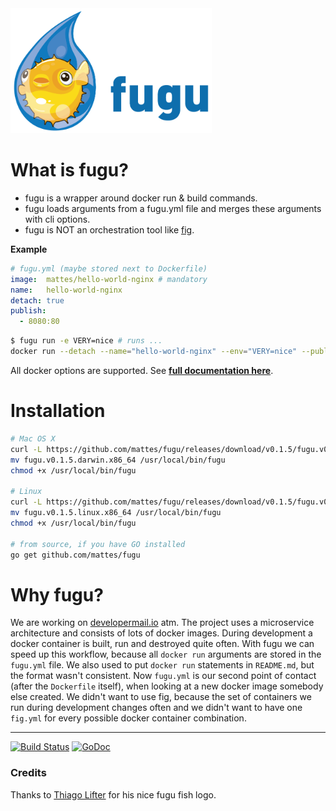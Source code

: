 <img src="fugu.png" height="200">

# What is fugu?

 * fugu is a wrapper around docker run & build commands.
 * fugu loads arguments from a fugu.yml file and 
   merges these arguments with cli options.
 * fugu is NOT an orchestration tool like [fig](https://github.com/docker/fig). 

 
__Example__


```yml
# fugu.yml (maybe stored next to Dockerfile)
image:  mattes/hello-world-nginx # mandatory
name:   hello-world-nginx
detach: true
publish:
  - 8080:80
```

```bash
$ fugu run -e VERY=nice # runs ...
docker run --detach --name="hello-world-nginx" --env="VERY=nice" --publish="8080:80" mattes/hello-world-nginx
```

All docker options are supported. See __[full documentation here](DOC.md)__.


# Installation

```bash
# Mac OS X
curl -L https://github.com/mattes/fugu/releases/download/v0.1.5/fugu.v0.1.5.darwin.x86_64.tar.gz | tar xvz
mv fugu.v0.1.5.darwin.x86_64 /usr/local/bin/fugu
chmod +x /usr/local/bin/fugu

# Linux
curl -L https://github.com/mattes/fugu/releases/download/v0.1.5/fugu.v0.1.5.linux.x86_64.tar.gz | tar xvz
mv fugu.v0.1.5.linux.x86_64 /usr/local/bin/fugu
chmod +x /usr/local/bin/fugu

# from source, if you have GO installed
go get github.com/mattes/fugu
```


# Why fugu?

We are working on [developermail.io](https://developermail.io) atm. 
The project uses a microservice architecture and consists of lots of docker images. 
During development a docker container is built, run and destroyed quite often.
With fugu we can speed up this workflow, because all ``docker run`` arguments
are stored in the ``fugu.yml`` file. We also used to put ``docker run`` statements 
in ``README.md``, but the format wasn't consistent. Now ``fugu.yml`` is our second point of contact 
(after the ``Dockerfile`` itself), when looking at a new docker image somebody else created.
We didn't want to use fig, because the set of containers we run during
development changes often and we didn't want to have one ``fig.yml`` for every
possible docker container combination.


---

[![Build Status](https://travis-ci.org/mattes/fugu.svg?branch=master)](https://travis-ci.org/mattes/fugu)
[![GoDoc](https://godoc.org/github.com/mattes/fugu?status.svg)](https://godoc.org/github.com/mattes/fugu)


### Credits

Thanks to [Thiago Lifter](http://www.thiagolifter.com.br) for his nice fugu fish logo.
